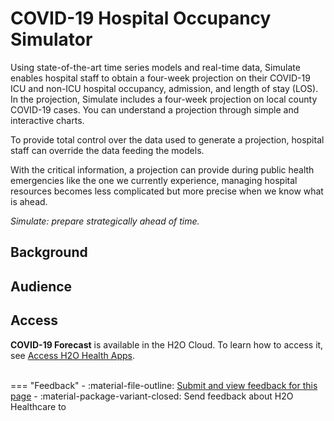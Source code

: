 # COVID-19 Hospital Occupancy Simulator

Using state-of-the-art time series models and real-time data, Simulate enables hospital staff to obtain a four-week projection on their COVID-19 ICU and non-ICU hospital occupancy, admission, and length of stay (LOS). In the projection, Simulate includes a four-week projection on local county COVID-19 cases. You can understand a projection through simple and interactive charts. 

To provide total control over the data used to generate a projection, hospital staff can override the data feeding the models. 

With the critical information, a projection can provide during public health emergencies like the one we currently experience, managing hospital resources becomes less complicated but more precise when we know what is ahead. 

*Simulate: prepare strategically ahead of time.* 


## Background 

## Audience 


## Access 

**COVID-19 Forecast** is available in the H2O Cloud. To learn how to access it, see [Access H2O Health Apps]().


<br>
=== "Feedback"
    - :material-file-outline: <a href="" target="_blank">Submit and view feedback for this page</a>
    - :material-package-variant-closed: Send feedback about H2O Healthcare to <dmitry.gordeev@h2o.ai>
